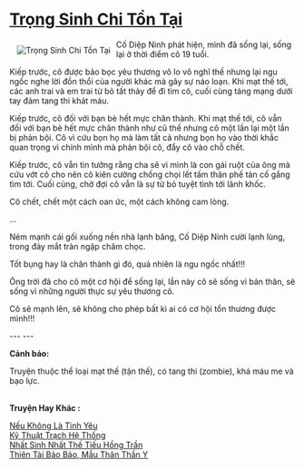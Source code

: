 <a href="https://utruyen.com/trong-sinh-chi-ton-tai/5295/" title="Trọng Sinh Chi Tồn Tại"><h1>Trọng Sinh Chi Tồn Tại</h1></a><div style="display:table"><img align="right" style="float: left; padding: 10px;" src="https://utruyen.com/images/story/200x260/trong-sinh-chi-ton-tai.jpg" alt="Trọng Sinh Chi Tồn Tại">Cố Diệp Ninh phát hiện, mình đã sống lại, sống lại ở thời điểm cô 19 tuổi. <p></p>Kiếp trước, cô được bảo bọc yêu thương vô lo vô nghĩ thế nhưng lại ngu ngốc nghe lời đồn thổi của người khác mà gây sự náo loạn. Khi mạt thế tới, các anh trai và em trai từ bỏ tất thảy để đi tìm cô, cuối cùng táng mạng dưới tay đám tang thi khát máu.<p></p>Kiếp trước, cô đối với bạn bè hết mực chân thành. Khi mạt thế tới, cô vẫn đối với bạn bè hết mực chân thành như cũ thế nhưng cô một lần lại một lần bị phản bội. Cô vì cứu bọn họ mà làm tất cả nhưng bọn họ vào thời khắc quan trọng vì chính mình mà phản bội cô, đẩy cô vào chỗ chết. <p></p>Kiếp trước, cô vẫn tin tưởng rằng cha sẽ vì mình là con gái ruột của ông mà cứu vớt cô cho nên cô kiên cường chống chọi lết tấm thân phế tàn cố gắng tìm tới. Cuối cùng, chờ đợi cô vẫn là sự từ bỏ tuyệt tình tới lãnh khốc. <p></p>Cô chết, chết một cách oan ức, một cách không cam lòng.<p></p>...<p></p>Ném mạnh cái gối xuống nền nhà lạnh băng, Cố Diệp Ninh cười lạnh lùng, trong đáy mắt tràn ngập châm chọc. <p></p>Tốt bụng hay là chân thành gì đó, quả nhiên là ngu ngốc nhất!!!<p></p>Ông trời đã cho cô một cơ hội để sống lại, lần này cô sẽ sống vì bản thân, sẽ sống vì những người thực sự yêu thương cô. <p></p>Cô sẽ mạnh lên, sẽ không cho phép bất kì ai có cơ hội tổn thương được mình!!!<p></p>--- ---<p></p><b>Cảnh báo: </b><p></p>Truyện thuộc thể loại mạt thế (tận thế), có tang thi (zombie), khá máu me và bạo lực.</div><p><br><b>Truyện Hay Khác :</b></p><a href="https://utruyen.com/neu-khong-la-tinh-yeu/443/" alt="Nếu Không Là Tình Yêu">Nếu Không Là Tình Yêu</a><br/><a href="https://dammyh.wordpress.com/2019/11/07/ky-thuat-trach-he-thong/" alt="Kỹ Thuật Trạch Hệ Thống">Kỹ Thuật Trạch Hệ Thống</a><br/><a href="https://github.com/quanluxury/truyenhot/tree/master/truyenhay/16888/" alt="Nhất Sinh Nhất Thế Tiếu Hồng Trần">Nhất Sinh Nhất Thế Tiếu Hồng Trần</a><br/><a href="https://truyenngontinhay.wordpress.com/2019/10/03/thien-tai-bao-bao-mau-than-than-y/" alt="Thiên Tài Bảo Bảo, Mẫu Thân Thần Y">Thiên Tài Bảo Bảo, Mẫu Thân Thần Y</a><br/>